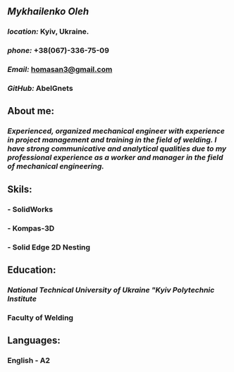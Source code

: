 ## ***Mykhailenko Oleh***

### ***location:***  Kyiv, Ukraine.
### ***phone:*** +38(067)-336-75-09
### ***Email:*** homasan3@gmail.com
### ***GitHub:*** AbelGnets

## About me: 
### *Experienced, organized mechanical engineer with experience in project management and training in the field of welding. I have strong communicative and analytical qualities due to my professional experience as a worker and manager in the field of mechanical engineering.* 


## Skils:
### - SolidWorks
### - Kompas-3D
### - Solid Edge 2D Nesting


## Education:
### *National Technical University of Ukraine "Kyiv Polytechnic Institute*
### Faculty of Welding


## Languages:
### English - A2
